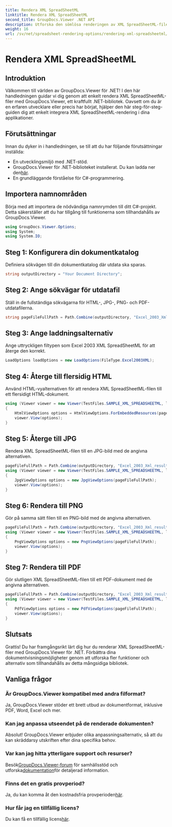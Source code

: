 ```yaml
---
title: Rendera XML SpreadSheetML
linktitle: Rendera XML SpreadSheetML
second_title: GroupDocs.Viewer .NET API
description: Utforska den sömlösa renderingen av XML SpreadSheetML-filer i olika format med GroupDocs.Viewer för .NET. Integrera enkelt i dina applikationer.
weight: 16
url: /sv/net/spreadsheet-rendering-options/rendering-xml-spreadsheetml/
---
```


# Rendera XML SpreadSheetML

## Introduktion
Välkommen till världen av GroupDocs.Viewer för .NET! I den här handledningen guidar vi dig genom att enkelt rendera XML SpreadSheetML-filer med GroupDocs.Viewer, ett kraftfullt .NET-bibliotek. Oavsett om du är en erfaren utvecklare eller precis har börjat, hjälper den här steg-för-steg-guiden dig att enkelt integrera XML SpreadSheetML-rendering i dina applikationer.
## Förutsättningar
Innan du dyker in i handledningen, se till att du har följande förutsättningar inställda:
- En utvecklingsmiljö med .NET-stöd.
-  GroupDocs.Viewer för .NET-biblioteket installerat. Du kan ladda ner den[här](https://releases.groupdocs.com/viewer/net/).
- En grundläggande förståelse för C#-programmering.
## Importera namnområden
Börja med att importera de nödvändiga namnrymden till ditt C#-projekt. Detta säkerställer att du har tillgång till funktionerna som tillhandahålls av GroupDocs.Viewer.
```csharp
using GroupDocs.Viewer.Options;
using System;
using System.IO;
```
## Steg 1: Konfigurera din dokumentkatalog
Definiera sökvägen till din dokumentkatalog där utdata ska sparas.
```csharp
string outputDirectory = "Your Document Directory";
```
## Steg 2: Ange sökvägar för utdatafil
Ställ in de fullständiga sökvägarna för HTML-, JPG-, PNG- och PDF-utdatafilerna.
```csharp
string pageFileFullPath = Path.Combine(outputDirectory, "Excel_2003_Xml_result.html");
```
## Steg 3: Ange laddningsalternativ
Ange uttryckligen filtypen som Excel 2003 XML SpreadSheetML för att återge den korrekt.
```csharp
LoadOptions loadOptions = new LoadOptions(FileType.Excel2003XML);
```
## Steg 4: Återge till flersidig HTML
Använd HTML-vyalternativen för att rendera XML SpreadSheetML-filen till ett flersidigt HTML-dokument.
```csharp
using (Viewer viewer = new Viewer(TestFiles.SAMPLE_XML_SPREADSHEETML, loadOptions))
{
    HtmlViewOptions options = HtmlViewOptions.ForEmbeddedResources(pageFileFullPath);
    viewer.View(options);
}
```
## Steg 5: Återge till JPG
Rendera XML SpreadSheetML-filen till en JPG-bild med de angivna alternativen.
```csharp
pageFileFullPath = Path.Combine(outputDirectory, "Excel_2003_Xml_result.jpg");
using (Viewer viewer = new Viewer(TestFiles.SAMPLE_XML_SPREADSHEETML, loadOptions))
{
    JpgViewOptions options = new JpgViewOptions(pageFileFullPath);
    viewer.View(options);
}
```
## Steg 6: Rendera till PNG
Gör på samma sätt filen till en PNG-bild med de angivna alternativen.
```csharp
pageFileFullPath = Path.Combine(outputDirectory, "Excel_2003_Xml_result.png");
using (Viewer viewer = new Viewer(TestFiles.SAMPLE_XML_SPREADSHEETML, loadOptions))
{
    PngViewOptions options = new PngViewOptions(pageFileFullPath);
    viewer.View(options);
}
```
## Steg 7: Rendera till PDF
Gör slutligen XML SpreadSheetML-filen till ett PDF-dokument med de angivna alternativen.
```csharp
pageFileFullPath = Path.Combine(outputDirectory, "Excel_2003_Xml_result.pdf");
using (Viewer viewer = new Viewer(TestFiles.SAMPLE_XML_SPREADSHEETML, loadOptions))
{
    PdfViewOptions options = new PdfViewOptions(pageFileFullPath);
    viewer.View(options);
}
```
## Slutsats
Grattis! Du har framgångsrikt lärt dig hur du renderar XML SpreadSheetML-filer med GroupDocs.Viewer för .NET. Förbättra dina dokumentvisningsmöjligheter genom att utforska fler funktioner och alternativ som tillhandahålls av detta mångsidiga bibliotek.
## Vanliga frågor
### Är GroupDocs.Viewer kompatibel med andra filformat?
Ja, GroupDocs.Viewer stöder ett brett utbud av dokumentformat, inklusive PDF, Word, Excel och mer.
### Kan jag anpassa utseendet på de renderade dokumenten?
Absolut! GroupDocs.Viewer erbjuder olika anpassningsalternativ, så att du kan skräddarsy utskriften efter dina specifika behov.
### Var kan jag hitta ytterligare support och resurser?
 Besök[GroupDocs.Viewer-forum](https://forum.groupdocs.com/c/viewer/9) för samhällsstöd och utforska[dokumentation](https://tutorials.groupdocs.com/viewer/net/)för detaljerad information.
### Finns det en gratis provperiod?
 Ja, du kan komma åt den kostnadsfria provperioden[här](https://releases.groupdocs.com/).
### Hur får jag en tillfällig licens?
 Du kan få en tillfällig licens[här](https://purchase.groupdocs.com/temporary-license/).